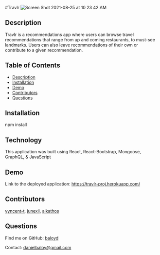 #Travlr 
![Screen Shot 2021-08-25 at 10 23 42 AM](https://user-images.githubusercontent.com/78614719/130809101-8e038302-6d04-4213-befb-9cc130bca815.png)

  ## Description
  Travlr is a recommendations app where users can browse travel recommendations that range from up and coming restaurants, to must-see landmarks. Users can also leave recommendations of their own or contribute to a given recommendation.

  ## Table of Contents
  - [Description](#description)
  - [Installation](#installation)
   - [Demo](#demo)
  - [Contributors](#contributors)
  - [Questions](#questions)
  
 
  ## Installation
  npm install

 
 ## Technology
 This application was built using React, React-Bootstrap, Mongoose, GraphQL, & JavaScript

  
  ## Demo

  Link to the deployed application: https://travlr-proj.herokuapp.com/

  ## Contributors
  [vyncent-t](https://github.com/vyncent-t), [junexii](https://github.com/junexii), [alkathos](https://github.com/alkathos)

 

  ## Questions

  Find me on GitHub: [baloyd](https://github.com/baloyd)
 
  Contact: danielbaloy@gmail.com
  


